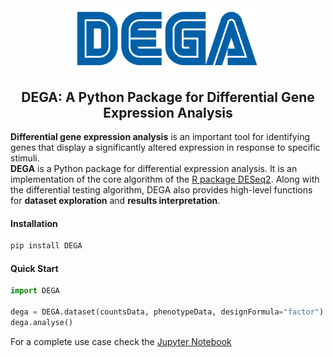 <div align="center">
  <img src="https://raw.githubusercontent.com/LucaMenestrina/DEGA/main/logo.svg", alt="DEGA", width=60%>
</div>

<div align="center">
  <h2>
    DEGA: A Python Package for Differential Gene Expression Analysis
  </h2>
</div>

**Differential gene expression analysis** is an important tool for identifying genes that display a significantly altered expression in response to specific stimuli.  
**DEGA** is a Python package for differential expression analysis. It is an implementation of the core algorithm of the [R package DESeq2](https://bioconductor.org/packages/DESeq2/). Along with the differential testing algorithm, DEGA also provides high-level functions for **dataset exploration** and **results interpretation**.

#### Installation
```python
pip install DEGA
```

#### Quick Start
```python
import DEGA

dega = DEGA.dataset(countsData, phenotypeData, designFormula="factor")
dega.analyse()
```
For a complete use case check the [Jupyter Notebook](https://github.com/LucaMenestrina/DEGA/blob/main/validation/DEGA.ipynb)

<!--
#### Citation Note
Please cite [our paper](url) if you use *DEGA* in your own work:

```
@article {TAG,
         title = {DEGA: a Python package for differential gene expression analysis},
         author = {Menestrina, Luca and Recanatini, Maurizio},
         journal = {Journal},
         volume = {Vol},
         year = {Year},
         doi = {doi},
         URL = {url},
         publisher = {Publisher},
}
```
-->
